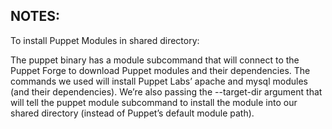 NOTES:
-------------------------------------------------------------------------------

To install Puppet Modules in shared directory:

The puppet binary has a module subcommand that will connect to the Puppet Forge
to download Puppet modules and their dependencies. The commands we used will
install Puppet Labs’ apache and mysql modules (and their dependencies). 
We’re also passing the --target-dir argument that will tell the puppet module 
subcommand to install the module into our shared directory (instead of Puppet’s default module path).
